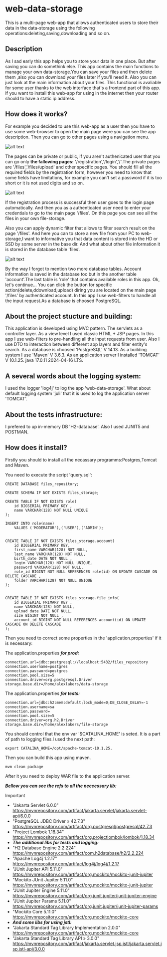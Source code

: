 # web-data-storage
This is a multi-page web-app that allows authenticated users to store their data in the data-storage using the following operations:deleting,saving,downloading and so on.
## Description
As I sad early this app helps you to store your data in one place. But after saving you can do somethink else. This app contains the main functions to manage your own 
data-storage.You can save your files and then delete them ,also you can download your files later if you'll need it.
Also you can just look at the main information about your files. This functional is avaliable for some user thanks to the web interface that's a frontend part of this app.
If you want to install this web-app for using in the internet then your router should to have a static ip address.

## How does it works?
For example you decided to use this web-app as a user then you have to use some web-browser to open the main page were you can see the app description.
Then you can go to other pages using a navigation menu. 

![alt text](https://github.com/AlexLakers/ParserJsonCsvToXml/blob/master/WinFormsCsvJsonXml/App_Data/pictures/22.png?raw=true)

The pages can be private or public, if you aren't authenicated user that you can go only **the fallowing pages:**
'/registration','/login','/'.The private pages are '/files','/files/upload' and other specific pages. You should fill all the required fields by the registration form, however you need to know that some 
fields have limitations, for example you can't set a password if it is too short or it is not used digits and so on.

![alt text](https://github.com/AlexLakers/ParserJsonCsvToXml/blob/master/WinFormsCsvJsonXml/App_Data/pictures/23.png?raw=true)

If the registration process is successful then user goes to the login page automatically.
And then you as a authenticated user need to enter your credentials to go to the main page '/files'. On this page you can see all the files in your own file-storage.

  Also you can apply dynamic filter that allows to filter search result on the page '/files'. 
And here you can to store a new file from your PC to web-storage,I want to informative you that data content is stored into the HD or SSD by some server in the base dir. And what about other file information it is stored in the database table 'files'.

![alt text](https://github.com/AlexLakers/ParserJsonCsvToXml/blob/master/WinFormsCsvJsonXml/App_Data/pictures/24.png?raw=true)

  By the way I forgot to mention two more database tables.
Account information is saved in the database too but in the another table 'account'.The last table is 'role' that contains available roles in this app.
Ok, let's continue... You can click the button for specific action(delete,ddownload,upload) diring you are located on the main page '/files' by authenticated account.
In this app I use web-filters to handle all the input request.As a database is choosed PostgreSQL.  

## About the project stucture and building:
This application is developed using MVC pattern.
  The servlets as a controller layer. 
  As a view level I used classic HTML + JSP pages.
  In this app I use web-filters to pre-handling all the input requests from user.
  Also I use DTO to interaction between different app layers and filter entity's search.
  As a database is choosed 'PostgreSQL' V 14.13.
  As a building system I use 'Maven' V 3.6.3.
  As an application server I installed 'TOMCAT' V 10.1.25.
  java 17.0.11 2024-04-16 LTS.

## A several words about the logging system:
I used the logger 'log4j' to log the app 'web-data-storage'.
  What about default logging system 'juli' that it is used to log the application server 'TOMCAT'.

## About the tests infrastructure:
I prefered to up in-memory DB 'H2-database'. Also I used JUNIT5 and POSTMAN.

## How does it install?

Firstly you should to install all the necassary programms:Postgres,Tomcat and Maven.

You need to execute the script 'query.sql':

```
CREATE DATABASE files_repository;

CREATE SCHEMA IF NOT EXISTS files_storage;

CREATE TABLE IF NOT EXISTS role(
    id BIGSERIAL PRIMARY KEY ,
    name VARCHAR(128) NOT NULL UNIQUE
);

INSERT INTO role(name) 
    VALUES ('MODERATOR'),('USER'),('ADMIN');


CREATE TABLE IF NOT EXISTS files_storage.account(
    id BIGSERIAL PRIMARY KEY,
    first_name VARCHAR(128) NOT NULL,
    last_name VARCHAR(128) NOT NULL,
    birth_date DATE NOT NULL ,
    login VARCHAR(128) NOT NULL UNIQUE,
    password VARCHAR(128) NOT NULL,
    role_id BIGINT NOT NULL REFERENCES role(id) ON UPDATE CASCADE ON DELETE CASCADE ,
    folder VARCHAR(128) NOT NULL UNIQUE
);


CREATE TABLE IF NOT EXISTS files_storage.file_info(
    id BIGSERIAL PRIMARY KEY ,
    name VARCHAR(128) NOT NULL,
    upload_date DATE NOT NULL,
    size BIGINT NOT NULL ,
    account_id BIGINT NOT NULL REFERENCES account(id) ON UPDATE CASCADE ON DELETE CASCADE
);

```




Then you need to correct some properties in the 'application.properties' if it is necessary:

The application.properties ***for prod:***

```properties
connection.url=jdbc:postgresql://localhost:5432/files_repository
connection.username=postgres
connection.password=postgres
connection.pool.size=5
connection.driver=org.postgresql.Driver
storage.base.dir=/home/alexlakers/data-storage
```

The application.properties ***for tests:***
```
connection.url=jdbc:h2:mem:default;lock_mode=0;DB_CLOSE_DELAY=-1
connection.username=sa
connection.password=
connection.pool.size=5
connection.driver=org.h2.Driver
storage.base.dir=/home/alexlakers/file-storage
```

You should control that the env var '$CATALINA_HOME' is seted.
It is a part of path to logging files.I used the next path:

```
export CATALINA_HOME=/opt/apache-tomcat-10.1.25.
```


Then you can build this app using maven.
```
mvm clean package
```

After it you need to deploy WAR file to the application server.


***Bellow you can see the refs to all the neccessary  lib:***

> [!IMPORTANT]
> - "Jakarta Servlet 6.0.0" https://mvnrepository.com/artifact/jakarta.servlet/jakarta.servlet-api/6.0.0
> - "PostgreSQL JDBC Driver » 42.7.3" https://mvnrepository.com/artifact/org.postgresql/postgresql/42.7.3
> - "Project Lombok 1.18.34" https://mvnrepository.com/artifact/org.projectlombok/lombok/1.18.34
> - ***The additional libs for tests and logging:***
> - "H2 Database Engine 2.2.224" https://mvnrepository.com/artifact/com.h2database/h2/2.2.224
> - "Apache Log4j  1.2.17" https://mvnrepository.com/artifact/log4j/log4j/1.2.17
> - "JUnit Jupiter API 5.11.0" https://mvnrepository.com/artifact/org.mockito/mockito-junit-jupiter
> - "Mockito JUnit Jupiter 5.11.0" https://mvnrepository.com/artifact/org.mockito/mockito-junit-jupiter
> - "JUnit Jupiter Engine 5.11.0" https://mvnrepository.com/artifact/org.junit.jupiter/junit-jupiter-engine
> - "JUnit Jupiter Params 5.11.0" https://mvnrepository.com/artifact/org.junit.jupiter/junit-jupiter-params
> - "Mockito Core 5.11.0" https://mvnrepository.com/artifact/org.mockito/mockito-core
> - ***And some libs for using jstl:***
> - "Jakarta Standard Tag Library Implementation 2.0.0" https://mvnrepository.com/artifact/org.mockito/mockito-core
> - "Jakarta Standard Tag Library API » 3.0.0" https://mvnrepository.com/artifact/jakarta.servlet.jsp.jstl/jakarta.servlet.jsp.jstl-api/3.0.0
